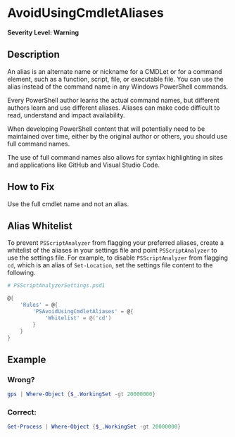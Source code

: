 # AvoidUsingCmdletAliases

**Severity Level: Warning**

## Description

An alias is an alternate name or nickname for a CMDLet or for a command element, such as a function, script, file, or executable file.
You can use the alias instead of the command name in any Windows PowerShell commands.

Every PowerShell author learns the actual command names, but different authors learn and use different aliases. Aliases can make code difficult to read, understand and
impact availability.

When developing PowerShell content that will potentially need to be maintained over time, either by the original author or others, you should use full command names.

The use of full command names also allows for syntax highlighting in sites and applications like GitHub and Visual Studio Code.

## How to Fix

Use the full cmdlet name and not an alias.

## Alias Whitelist

To prevent `PSScriptAnalyzer` from flagging your preferred aliases, create a whitelist of the aliases in your settings file and point `PSScriptAnalyzer` to use the settings file. For example, to disable `PSScriptAnalyzer` from flagging `cd`, which is an alias of `Set-Location`, set the settings file content to the following.

```PowerShell
# PSScriptAnalyzerSettings.psd1

@{
    'Rules' = @{
        'PSAvoidUsingCmdletAliases' = @{
            'Whitelist' = @('cd')
        }
    }
}
```

## Example

### Wrong?

``` PowerShell
gps | Where-Object {$_.WorkingSet -gt 20000000}
```

### Correct:

``` PowerShell
Get-Process | Where-Object {$_.WorkingSet -gt 20000000}
```
